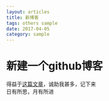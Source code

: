```yaml
---
layout: articles
title: 新博客
tags: others sample
date: 2017-04-05
category: sample
---
```

# 新建一个github博客
得益于[这篇文章](http://www.pchou.info/ssgithubPage/2013-01-03-build-github-blog-page-01.html)，诚助我甚多，记下来  
日有所思，月有所进
